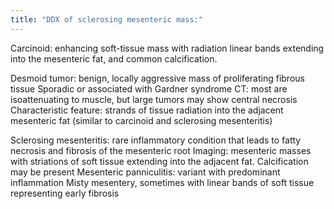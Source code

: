 ```yaml
---
title: "DDX of sclerosing mesenteric mass:"
---
```

Carcinoid: enhancing soft-tissue mass with radiation linear bands extending into the mesenteric fat, and common calcification.

Desmoid tumor: benign, locally aggressive mass of proliferating fibrous tissue
Sporadic or associated with Gardner syndrome
CT: most are isoattenuating to muscle, but large tumors may show central necrosis
Characteristic feature: strands of tissue radiation into the adjacent mesenteric fat (similar to carcinoid and sclerosing mesenteritis)

Sclerosing mesenteritis: rare inflammatory condition that leads to fatty necrosis and fibrosis of the mesenteric root
Imaging: mesenteric masses with striations of soft tissue extending into the adjacent fat. 
Calcification may be present
Mesenteric panniculitis: variant with predominant inflammation
Misty mesentery, sometimes with linear bands of soft tissue representing early fibrosis

